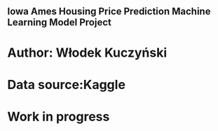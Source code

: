 ## Iowa Ames Housing Price Prediction Machine Learning Model Project
# Author: Włodek Kuczyński
# Data source:Kaggle
# Work in progress
